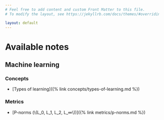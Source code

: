 ```yaml
---
# Feel free to add content and custom Front Matter to this file.
# To modify the layout, see https://jekyllrb.com/docs/themes/#overriding-theme-defaults

layout: default
---
```


# Available notes

## Machine learning

### Concepts

 - [Types of learning]({% link concepts/types-of-learning.md %})

### Metrics

 - [P-norms (\\(L_0, L_1, L_2, L_∞\\))]({% link metrics/p-norms.md %})
